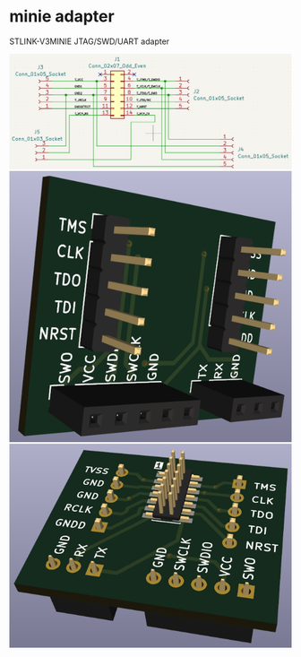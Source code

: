 # minie adapter
STLINK-V3MINIE JTAG/SWD/UART adapter

![plot](./schematic.png)
![plot](./Screenshot1.png)
![plot](./Screenshot2.png)
